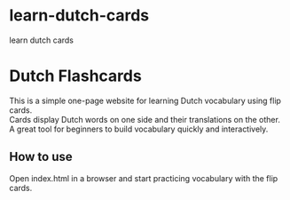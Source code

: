 # learn-dutch-cards
learn dutch cards

# Dutch Flashcards

This is a simple one-page website for learning Dutch vocabulary using flip cards.  
Cards display Dutch words on one side and their translations on the other.  
A great tool for beginners to build vocabulary quickly and interactively.

## How to use

Open index.html in a browser and start practicing vocabulary with the flip cards.
